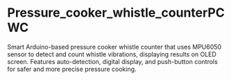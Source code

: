 # Pressure_cooker_whistle_counterPCWC
Smart Arduino-based pressure cooker whistle counter that uses MPU6050 sensor to detect and count whistle vibrations, displaying results on OLED screen. Features auto-detection, digital display, and push-button controls for safer and more precise pressure cooking.

